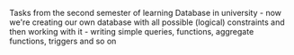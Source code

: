 Tasks from the second semester of learning Database in university - now we're creating our own database with all possible (logical) constraints and then working with it - writing simple queries, functions, aggregate functions, triggers and so on
